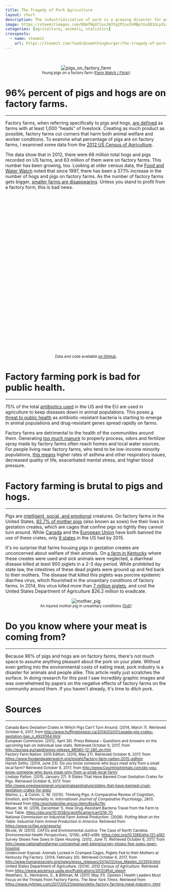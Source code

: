 ```yaml
---
title: The Tragedy of Pork Agriculture
layout: chart
description: The industrialization of pork is a growing disaster for public health and animal welfare in the United States.
image: https://steemitimages.com/DQmTNqXCSsoJW3Yg2P2uxSGMBptXu5B1ULp3szhqRZ2WEk7/25518883844_350917eae6_k.jpg
categories: [agriculture, animals, statistics]
crossposts:
  - name: steemit
    url: https://steemit.com/food/@somethingburger/the-tragedy-of-pork-agriculture
---
```


<p><br></p>
<p></p><center><img src="https://steemitimages.com/DQmTNqXCSsoJW3Yg2P2uxSGMBptXu5B1ULp3szhqRZ2WEk7/25518883844_350917eae6_k.jpg" alt="pigs_on_factory_farm"><br><sub>Young pigs on a factory farm (<a href="https://www.flickr.com/photos/93911830@N06/25518883844/in/album-72157664261536593/" rel="noopener">Farm Watch / Flickr</a>)</sub></center><p></p>
<h1>96% percent of pigs and hogs are on factory farms.</h1>
<hr>
<p>Factory farms, when referring specifically to pigs and hogs, <a href="https://www.foodandwaterwatch.org/insight/factory-farm-nation-2015-edition" rel="noopener">are defined</a> as farms with at least 1,000 "heads" of livestock. Creating as much product as possible, factory farms cut corners that harm both animal welfare and worker conditions. To examine what percentage of pigs are on factory farms, I examined some data from the <a href="https://www.agcensus.usda.gov/Publications/2012/#full_report" rel="noopener">2012 US Census of Agriculture</a>.</p>
<p>The data show that in 2012, there were 66 million total hogs and pigs recorded on US farms, and 63 million of them were on factory farms. This number has been growing, too. Looking at older census data, the <a href="https://www.foodandwaterwatch.org/insight/factory-farm-nation-2015-edition" rel="noopener">Food and Water Watch</a> noted that since 1997, there has been a 37.1% increase in the number of hogs and pigs on factory farms. As the number of factory farms gets bigger, <a href="http://www.CountingAnimals.com/do-you-know-someone-who-buys-meat-only-from-a-small-local-farm/" rel="noopener">smaller farms are disappearing</a>. Unless you stand to profit from a factory form, this is bad news.</p>
<div id="htmlwidget-85a5a900c16c3f4b78ca" style="width:100%;height:500px;" class="highchart html-widget"></div>
<script type="application/json" data-for="htmlwidget-85a5a900c16c3f4b78ca">{"x":{"hc_opts":{"title":{"text":"Most hogs and pigs are on factory farms"},"yAxis":{"title":{"text":"Hogs/Pigs"},"type":"linear"},"credits":{"enabled":true,"text":"Source: 2012 Census of Agriculture","href":"https://www.agcensus.usda.gov/Publications/2012/"},"exporting":{"enabled":false},"plotOptions":{"series":{"turboThreshold":0,"showInLegend":false,"marker":{"enabled":true}},"treemap":{"layoutAlgorithm":"squarified"},"bubble":{"minSize":5,"maxSize":25},"scatter":{"marker":{"symbol":"circle"}}},"annotationsOptions":{"enabledButtons":false},"tooltip":{"delayForDisplay":10,"shape":"rectangle","shared":true},"series":[{"group":"group","data":[{"herdSize":"1 - 24","farms":41688,"number":244250,"Farms":65.914049900389,"Livestock":0.369925629424483,"y":244250,"name":"1 - 24"},{"herdSize":"25 - 49","farms":3435,"number":116808,"Farms":5.43117351294944,"Livestock":0.17691002219781,"y":116808,"name":"25 - 49"},{"herdSize":"50 - 99","farms":2161,"number":146967,"Farms":3.41681687379439,"Livestock":0.222586939527648,"y":146967,"name":"50 - 99"},{"herdSize":"100 - 199","farms":1469,"number":201460,"Farms":2.32267653290327,"Livestock":0.305118596945164,"y":201460,"name":"100 - 199"},{"herdSize":"200 - 499","farms":2115,"number":683977,"Farms":3.34408500142301,"Livestock":1.0359083817272,"y":683977,"name":"200 - 499"},{"herdSize":"500 - 999","farms":1977,"number":1384921,"Farms":3.12588938430889,"Livestock":2.09751391045316,"y":1384921,"name":"500 - 999"},{"herdSize":"1000 - 1999","farms":2677,"number":3662168,"Farms":4.23267874648199,"Livestock":5.54648844404585,"y":3662168,"name":"1000 - 1999"},{"herdSize":"2000 - 4999","farms":4718,"number":14867199,"Farms":7.45976030104671,"Livestock":22.5169209738139,"y":14867199,"name":"2000 - 4999"},{"herdSize":"5000+","farms":3006,"number":44719035,"Farms":4.75286974670335,"Livestock":67.7286271018648,"y":44719035,"name":"5000+"}],"type":"column","name":"Hogs/Pigs"}],"xAxis":{"type":"category","title":{"text":"Farm Size (Hogs/Pigs on Farm)"}},"legend":{"enabled":false}},"theme":{"chart":{"backgroundColor":"transparent"}},"conf_opts":{"global":{"Date":null,"VMLRadialGradientURL":"http =//code.highcharts.com/list(version)/gfx/vml-radial-gradient.png","canvasToolsURL":"http =//code.highcharts.com/list(version)/modules/canvas-tools.js","getTimezoneOffset":null,"timezoneOffset":0,"useUTC":true},"lang":{"contextButtonTitle":"Chart context menu","decimalPoint":".","downloadJPEG":"Download JPEG image","downloadPDF":"Download PDF document","downloadPNG":"Download PNG image","downloadSVG":"Download SVG vector image","drillUpText":"Back to {series.name}","invalidDate":null,"loading":"Loading...","months":["January","February","March","April","May","June","July","August","September","October","November","December"],"noData":"No data to display","numericSymbols":["k","M","G","T","P","E"],"printChart":"Print chart","resetZoom":"Reset zoom","resetZoomTitle":"Reset zoom level 1:1","shortMonths":["Jan","Feb","Mar","Apr","May","Jun","Jul","Aug","Sep","Oct","Nov","Dec"],"thousandsSep":" ","weekdays":["Sunday","Monday","Tuesday","Wednesday","Thursday","Friday","Saturday"]}},"type":"chart","fonts":[],"debug":false},"evals":[],"jsHooks":[]}</script>
<center><sub>Data and code available <a href="https://github.com/mackfinkel/agricultureData" rel="noopener">on GitHub</a>.</sub></center><p></p>
<h1>Factory farming pork is bad for public health.</h1>
<hr>
<p>75% of the total <a href="https://www.nytimes.com/2017/05/21/opinion/who-factory-farming-meat-industry-.html" rel="noopener">antibiotics used</a> in the US and the EU are used in agriculture to keep diseases down in animal populations. This poses <a href="https://www.scientificamerican.com/article/how-drug-resistant-bacteria-travel-from-the-farm-to-your-table/" rel="noopener">a threat to public health</a> as antibiotic-resistant bacteria is starting to emerge in animal populations and drug-resistant genes spread rapidly on farms.</p>
<p>Factory farms are detrimental to the health of the communities around them. Generating <a href="https://www.ncifap.org/reports/" rel="noopener">too much manure</a> to properly process, odors and fertilizer spray made by factory farms often reach homes and local water sources. For people living near factory farms, who tend to be low-income minority populations, <a href="http://ehp.niehs.nih.gov/121-a182/" rel="noopener">this means</a> higher rates of asthma and other respiratory issues, decreased quality of life, exacerbated mental stress, and higher blood pressure.</p>
<h1>Factory farming is brutal to pigs and hogs.</h1>
<hr>
<p>Pigs are <a href="http://escholarship.org/uc/item/8sx4s79c" rel="noopener">intelligent, social, and emotional</a> creatures. On factory farms in the United States, <a href="http://www.nationalhogfarmer.com/animal-well-being/survey-shows-few-sows-open-housing" rel="noopener">82.7% of mother pigs</a> (also known as sows) live their lives in gestation creates, which are cages that confine pigs so tightly they cannot turn around. While <a href="http://www.huffingtonpost.ca/2014/03/07/canada-pig-crates-gestation-ban_n_4920564.html" rel="noopener">Canada</a> and the <a href="http://europa.eu/rapid/press-release_MEMO-12-280_en.htm" rel="noopener">European Union</a> have both banned the use of these crates, only <a href="http://www.onegreenplanet.org/animalsandnature/states-that-have-banned-cruel-gestation-crates-for-pigs/" rel="noopener">9 states</a> in the US had by 2015.</p>
<p>It's no surprise that farms housing pigs in gestation creates are unconcerned about welfare of their animals. On <a href="http://www.humanesociety.org/news/press_releases/2014/02/Iron_Maiden_022014.html" rel="noopener">a farm in Kentucky</a> where these creates were used and sick animals were neglected, a diarrheal disease killed at least 900 piglets in a 2-3 day period. While prohibited by state law, the intestines of these dead piglets were ground up and fed back to their mothers. The disease that killed this piglets was porcine epidemic diarrhea virus, which flourished in the unsanitary conditions of factory farms. In 2014, this virus killed more than <a href="http://www.npr.org/sections/thesalt/2014/06/27/325529915/as-pig-virus-spreads-the-price-of-pork-continues-to-rise" rel="noopener">7 million piglets</a>, and cost the United States Department of Agriculture $26.2 million to eradicate.</p>
<p></p><center><img src="https://steemitimages.com/DQmWCEJtBJsjRmo2AgPQUZiQaE4nGZ6xcZtcrheAet8xzAG/Untitled-3-comp.jpg" alt="mother_pig"><br><sub>An injured mother pig in unsanitary conditions (<a href="https://www.directactioneverywhere.com/#face-the-truth" rel="noopener">DxE</a>)</sub></center><p></p>
<h1>Do you know where your meat is coming from?</h1>
<hr>
<p>Because 96% of pigs and hogs are on factory farms, there's not much space to assume anything pleasant about the pork on your plate. Without even getting into the environmental costs of eating meat, pork industry is a disaster for animals and people alike.  This article really just scratches the surface. In doing research for this post I saw incredibly graphic images and was overwhelmed by papers on the negative effects of factory farms on the community around them. If you haven't already, it's time to ditch pork.</p>
<h1>Sources</h1>
<hr>
<sup>Canada Bans Gestation Crates In Which Pigs Can’t Turn Around. (2014, March 7). Retrieved October 6, 2017, from <a href="http://www.huffingtonpost.ca/2014/03/07/canada-pig-crates-gestation-ban_n_4920564.html" rel="noopener">http://www.huffingtonpost.ca/2014/03/07/canada-pig-crates-gestation-ban_n_4920564.html</a>
<br>European Commision. (2012, April 26). Press Release – Questions and Answers on the upcoming ban on individual sow stalls. Retrieved October 6, 2017, from <a href="http://europa.eu/rapid/press-release_MEMO-12-280_en.htm" rel="noopener">http://europa.eu/rapid/press-release_MEMO-12-280_en.htm</a>
<br>Factory Farm Nation: 2015 Edition. (2015, May 27). Retrieved October 6, 2017, from <a href="https://www.foodandwaterwatch.org/insight/factory-farm-nation-2015-edition" rel="noopener">https://www.foodandwaterwatch.org/insight/factory-farm-nation-2015-edition</a>
<br>Harish Sethu. (2014, June 23). Do you know someone who buys meat only from a small local farm? Retrieved October 9, 2017, from <a href="http://www.CountingAnimals.com/do-you-know-someone-who-buys-meat-only-from-a-small-local-farm/" rel="noopener">http://www.CountingAnimals.com/do-you-know-someone-who-buys-meat-only-from-a-small-local-farm/</a>
<br>Lindsay Patton. (2015, January 27). 9 States That Have Banned Cruel Gestation Crates for Pigs. Retrieved October 6, 2017, from <a href="http://www.onegreenplanet.org/animalsandnature/states-that-have-banned-cruel-gestation-crates-for-pigs/" rel="noopener">http://www.onegreenplanet.org/animalsandnature/states-that-have-banned-cruel-gestation-crates-for-pigs/</a>
<br>Marino, L., &amp; Colvin, C. M. (2015). Thinking Pigs: A Comparative Review of Cognition, Emotion, and Personality in. <i>International Journal of Comparative Psychology</i>, <i>28</i>(1). Retrieved from <a href="http://escholarship.org/uc/item/8sx4s79c" rel="noopener">http://escholarship.org/uc/item/8sx4s79c</a>
<br>Moyer, M. W. (2016, December 1). How Drug-Resistant Bacteria Travel from the Farm to Your Table. <a href="https://doi.org/10.1038/scientificamerican1216-70" rel="noopener">https://doi.org/10.1038/scientificamerican1216-70</a>
<br>National Commission on Industrial Farm Animal Production. (2008). <i>Putting Meat on the Table: Industrial Farm Animal Production in America</i>. Retrieved from <a href="https://www.ncifap.org/reports/" rel="noopener">https://www.ncifap.org/reports/</a>
<br>Nicole, W. (2013). CAFOs and Environmental Justice: The Case of North Carolina. <i>Environmental Health Perspectives</i>, <i>121</i>(6), a182–a189. <a href="https://doi.org/10.1289/ehp.121-a182" rel="noopener">https://doi.org/10.1289/ehp.121-a182</a>
<br>Survey Shows Few Sows In Open Housing. (2012, June 7). Retrieved October 6, 2017, from <a href="http://www.nationalhogfarmer.com/animal-well-being/survey-shows-few-sows-open-housing" rel="noopener">http://www.nationalhogfarmer.com/animal-well-being/survey-shows-few-sows-open-housing</a>
<br>Undercover Exposé: Animals Locked in Cramped Cages, Piglets Fed to their Mothers at Kentucky Pig Factory. (2014, February 20). Retrieved October 6, 2017, from <a href="http://www.humanesociety.org/news/press_releases/2014/02/Iron_Maiden_022014.html" rel="noopener">http://www.humanesociety.org/news/press_releases/2014/02/Iron_Maiden_022014.html</a>
<br>United States Department of Agriculture. (2014). <i>2012 Census of Agriculture</i>. Retrieved from <a href="https://www.agcensus.usda.gov/Publications/2012/#full_report" rel="noopener">https://www.agcensus.usda.gov/Publications/2012/#full_report</a><br>Weathers, S., Hermanns, S., &amp; Bittman, M. (2017, May 21). Opinion | Health Leaders Must Focus on the Threats From Factory Farms. <i>The New York Times</i>. Retrieved from <a href="https://www.nytimes.com/2017/05/21/opinion/who-factory-farming-meat-industry-.html" rel="noopener">https://www.nytimes.com/2017/05/21/opinion/who-factory-farming-meat-industry-.html</a></sup>